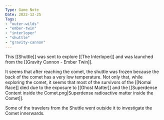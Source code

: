 ```yaml
---
Type: Game Note
Date: 2022-12-25
Tags:
- "outer-wilds"
- "ember-twin"
- "interloper"
- "shuttle"
- "gravity-cannon"
---
```

This [[Shuttle]] was sent to explore [[The Interloper]] and was launched from the [[Gravity Cannon - Ember Twin]].

It seems that after reaching the comet, the shuttle was frozen because the back of the comet has a very low temperature. Not only that, while exploring the comet, it seems that most of the survivors of the [[Nomai Race]] died due to the exposure to [[Ghost Matter]] and the [[Superdense Content inside the Comet.png|Superdense radioactive matter inside the Comet]].

Some of the travelers from the Shuttle went outside it to investigate the Comet innerwards.